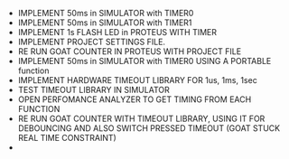 - IMPLEMENT 50ms in SIMULATOR with TIMER0
- IMPLEMENT 50ms in SIMULATOR with TIMER1
- IMPLEMENT 1s FLASH LED in PROTEUS WITH TIMER
- IMPLEMENT PROJECT SETTINGS FILE. 
- RE RUN GOAT COUNTER IN PROTEUS WITH PROJECT FILE
- IMPLEMENT 50ms in SIMULATOR with TIMER0 USING A PORTABLE function
- IMPLEMENT HARDWARE TIMEOUT LIBRARY FOR 1us, 1ms, 1sec
- TEST TIMEOUT LIBRARY IN SIMULATOR
- OPEN PERFOMANCE ANALYZER TO GET TIMING FROM EACH FUNCTION
- RE RUN GOAT COUNTER WITH TIMEOUT LIBRARY, USING IT FOR DEBOUNCING AND ALSO SWITCH PRESSED TIMEOUT (GOAT STUCK REAL TIME CONSTRAINT)
- 
